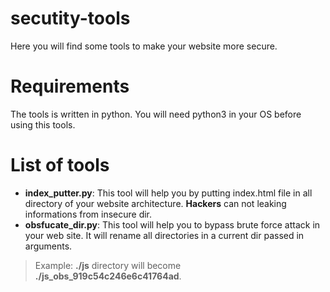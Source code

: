 # secutity-tools

Here you will find some tools to make your website more secure.

# Requirements

The tools is written in python. You will need python3 in your OS before using this tools.
# List of tools

- **index_putter.py**: This tool will help you by putting index.html file in all directory of your website architecture. **Hackers** can not leaking informations from insecure dir.
- **obsfucate_dir.py**: This tool will help you to bypass brute force attack in your web site. It will rename all directories in a current dir passed in arguments.
>Example:  **./js** directory will become **./js_obs_919c54c246e6c41764ad**.
